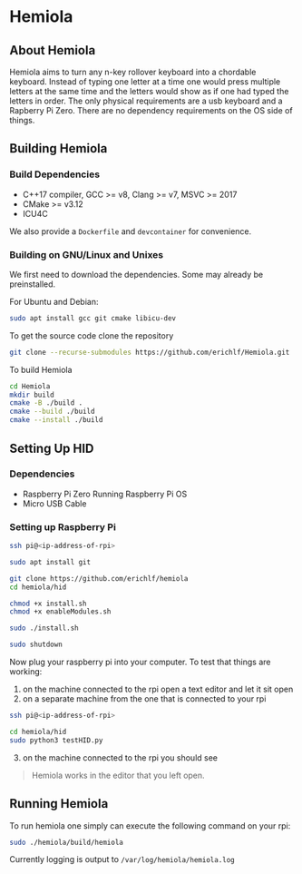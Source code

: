 # Hemiola
## About Hemiola

Hemiola aims to turn any n-key rollover keyboard into a chordable keyboard.
Instead of typing one letter at a time one would press multiple letters at
the same time and the letters would show as if one had typed the letters
in order. The only physical requirements are a usb keyboard and a
Rapberry Pi Zero. There are no dependency requirements on the OS side of
things.

## Building Hemiola
### Build Dependencies
- C++17 compiler, GCC >= v8, Clang >= v7, MSVC >= 2017
- CMake >= v3.12
- ICU4C

We also provide a `Dockerfile` and `devcontainer` for convenience.

### Building on GNU/Linux and Unixes

We first need to download the dependencies. Some may already be
preinstalled.

For Ubuntu and Debian:

```bash
sudo apt install gcc git cmake libicu-dev
```

To get the source code clone the repository

```bash
git clone --recurse-submodules https://github.com/erichlf/Hemiola.git
```

To build Hemiola

```bash
cd Hemiola
mkdir build
cmake -B ./build .
cmake --build ./build
cmake --install ./build
```

## Setting Up HID
### Dependencies
- Raspberry Pi Zero Running Raspberry Pi OS
- Micro USB Cable

### Setting up Raspberry Pi

```bash
ssh pi@<ip-address-of-rpi>

sudo apt install git

git clone https://github.com/erichlf/hemiola
cd hemiola/hid

chmod +x install.sh
chmod +x enableModules.sh

sudo ./install.sh

sudo shutdown
```

Now plug your raspberry pi into your computer. To test that things are working:
1. on the machine connected to the rpi open a text editor and let it sit open
2. on a separate machine from the one that is connected to your rpi
```bash
ssh pi@<ip-address-of-rpi>

cd hemiola/hid
sudo python3 testHID.py
```
3. on the machine connected to the rpi you should see
> Hemiola
> works
in the editor that you left open.

## Running Hemiola
To run hemiola one simply can execute the following command on your rpi:
```bash
sudo ./hemiola/build/hemiola
```

Currently logging is output to `/var/log/hemiola/hemiola.log`
